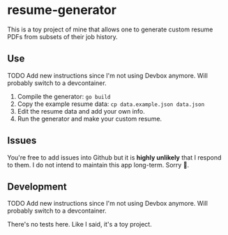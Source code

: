 # resume-generator

This is a toy project of mine that allows one to generate custom resume PDFs from subsets of their job history.

## Use

TODO Add new instructions since I'm not using Devbox anymore. Will probably switch to a devcontainer.

1. Compile the generator: `go build`
1. Copy the example resume data: `cp data.example.json data.json`
1. Edit the resume data and add your own info.
1. Run the generator and make your custom resume.

## Issues

You're free to add issues into Github but it is **highly unlikely** that I respond to them.
I do not intend to maintain this app long-term. Sorry 💛.

## Development

TODO Add new instructions since I'm not using Devbox anymore. Will probably switch to a devcontainer.

There's no tests here. Like I said, it's a toy project.
